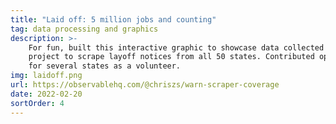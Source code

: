 ```yaml
---
title: "Laid off: 5 million jobs and counting"
tag: data processing and graphics
description: >-
    For fun, built this interactive graphic to showcase data collected by an open source Big Local News
    project to scrape layoff notices from all 50 states. Contributed open source scrapers to the project
    for several states as a volunteer.
img: laidoff.png
url: https://observablehq.com/@chriszs/warn-scraper-coverage
date: 2022-02-20
sortOrder: 4
---
```

